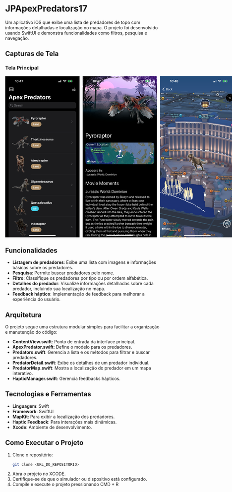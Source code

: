 # JPApexPredators17

Um aplicativo iOS que exibe uma lista de predadores de topo com informações detalhadas e localização no mapa. O projeto foi desenvolvido usando SwiftUI e demonstra funcionalidades como filtros, pesquisa e navegação.

## Capturas de Tela

### Tela Principal
<div style="display: flex; gap: 10px;">
   <img src="https://github.com/arturvas/JPApexPredators17/blob/main/JPApexPredators17/Screenshots/mainscreen.png" alt="Tela Principal" width="240"/>
   <img src="https://github.com/arturvas/JPApexPredators17/blob/main/JPApexPredators17/Screenshots/detail.png" alt="Detalhes do Predador" width="240"/>
   <img src="https://github.com/arturvas/JPApexPredators17/blob/main/JPApexPredators17/Screenshots/location.png" alt="Localização" width="240"/>
   <img src="https://github.com/arturvas/JPApexPredators17/blob/main/JPApexPredators17/Screenshots/locationZoomOut.png" alt="Globo" width="240"/>
</div>

## Funcionalidades

- **Listagem de predadores**: Exibe uma lista com imagens e informações básicas sobre os predadores.
- **Pesquisa**: Permite buscar predadores pelo nome.
- **Filtro**: Classifique os predadores por tipo ou por ordem alfabética.
- **Detalhes do predador**: Visualize informações detalhadas sobre cada predador, incluindo sua localização no mapa.
- **Feedback háptico**: Implementação de feedback para melhorar a experiência do usuário.

## Arquitetura

O projeto segue uma estrutura modular simples para facilitar a organização e manutenção do código:

- **ContentView.swift**: Ponto de entrada da interface principal.
- **ApexPredator.swift**: Define o modelo para os predadores.
- **Predators.swift**: Gerencia a lista e os métodos para filtrar e buscar predadores.
- **PredatorDetail.swift**: Exibe os detalhes de um predador individual.
- **PredatorMap.swift**: Mostra a localização do predador em um mapa interativo.
- **HapticManager.swift**: Gerencia feedbacks hápticos.

## Tecnologias e Ferramentas

- **Linguagem**: Swift
- **Framework**: SwiftUI
- **MapKit**: Para exibir a localização dos predadores.
- **Haptic Feedback**: Para interações mais dinâmicas.
- **Xcode**: Ambiente de desenvolvimento.

## Como Executar o Projeto

1. Clone o repositório:
   ```bash
   git clone <URL_DO_REPOSITORIO>
   ```
2. Abra o projeto no XCODE.
3. Certifique-se de que o simulador ou dispositivo está configurado.
4. Compile e execute o projeto pressionando CMD + R
